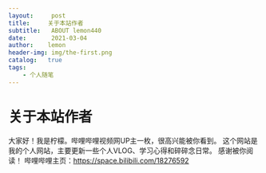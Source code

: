 ```yaml
---
layout:     post
title:     关于本站作者
subtitle:   ABOUT lemon440
date:       2021-03-04
author:    lemon
header-img: img/the-first.png
catalog:   true
tags:
    - 个人随笔
---
```

# 关于本站作者
大家好！我是柠檬。哔哩哔哩视频网UP主一枚，很高兴能被你看到。
这个网站是我的个人网站，主要更新一些个人VLOG、学习心得和碎碎念日常。
感谢被你阅读！
哔哩哔哩主页：https://space.bilibili.com/18276592
